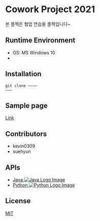 # Cowork Project 2021
본 플젝은 협업 연습용 플젝입니다~

## Runtime Environment
- OS: MS Windows 10
- 

## Installation
```
git clone ~~~~
~~~
```

## Sample page
[Link](https://google.com)

## Contributors
- kevin0309
- suehyun

## APIs
- [Java ![Java Logo Image](https://ryulth.com/assets//img/Java-logo.png)](https://www.java.com/ko/)
- [Python ![Python Logo Image](https://www.python.org/static/img/python-logo.png)](https://www.python.org/)

## License
[MIT]()